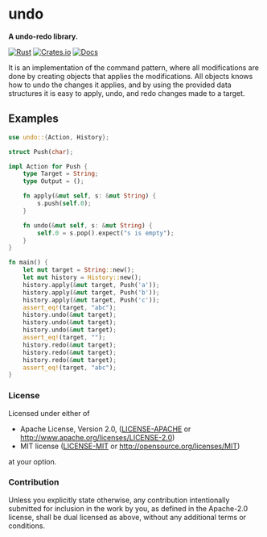 # undo

**A undo-redo library.**

[![Rust](https://github.com/evenorog/undo/actions/workflows/rust.yml/badge.svg)](https://github.com/evenorog/undo/actions/workflows/rust.yml)
[![Crates.io](https://img.shields.io/crates/v/undo.svg)](https://crates.io/crates/undo)
[![Docs](https://docs.rs/undo/badge.svg)](https://docs.rs/undo)

It is an implementation of the command pattern, where all modifications are done
by creating objects that applies the modifications. All objects knows
how to undo the changes it applies, and by using the provided data structures
it is easy to apply, undo, and redo changes made to a target.

## Examples

```rust
use undo::{Action, History};

struct Push(char);

impl Action for Push {
    type Target = String;
    type Output = ();

    fn apply(&mut self, s: &mut String) {
        s.push(self.0);
    }

    fn undo(&mut self, s: &mut String) {
        self.0 = s.pop().expect("s is empty");
    }
}

fn main() {
    let mut target = String::new();
    let mut history = History::new();
    history.apply(&mut target, Push('a'));
    history.apply(&mut target, Push('b'));
    history.apply(&mut target, Push('c'));
    assert_eq!(target, "abc");
    history.undo(&mut target);
    history.undo(&mut target);
    history.undo(&mut target);
    assert_eq!(target, "");
    history.redo(&mut target);
    history.redo(&mut target);
    history.redo(&mut target);
    assert_eq!(target, "abc");
}
```

### License

Licensed under either of

* Apache License, Version 2.0, ([LICENSE-APACHE](LICENSE-APACHE) or http://www.apache.org/licenses/LICENSE-2.0)
* MIT license ([LICENSE-MIT](LICENSE-MIT) or http://opensource.org/licenses/MIT)

at your option.

### Contribution

Unless you explicitly state otherwise, any contribution intentionally submitted
for inclusion in the work by you, as defined in the Apache-2.0 license, shall be dual licensed as above, without any
additional terms or conditions.
